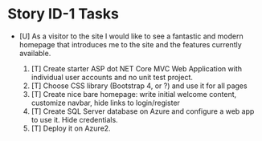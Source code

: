 Story ID-1 Tasks
==================================================

* [U] As a visitor to the site I would like to see a fantastic and modern homepage that introduces me to the site and the features currently available.

  1. [T] Create starter ASP dot NET Core MVC Web Application with individual user accounts and no unit test project.
  2. [T] Choose CSS library (Bootstrap 4, or ?) and use it for all pages
  3. [T] Create nice bare homepage: write initial welcome content, customize navbar, hide links to login/register
  4. [T] Create SQL Server database on Azure and configure a web app to use it. Hide credentials.
  5. [T] Deploy it on Azure2. 
